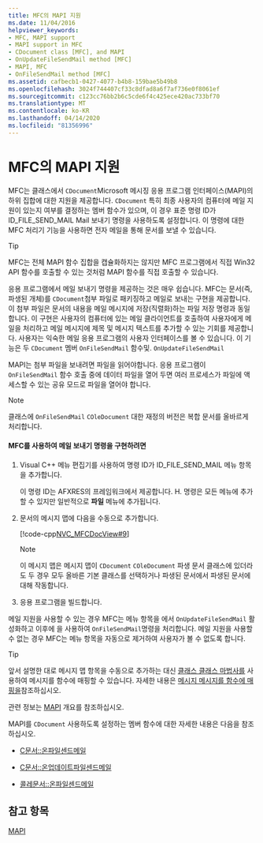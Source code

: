 ```yaml
---
title: MFC의 MAPI 지원
ms.date: 11/04/2016
helpviewer_keywords:
- MFC, MAPI support
- MAPI support in MFC
- CDocument class [MFC], and MAPI
- OnUpdateFileSendMail method [MFC]
- MAPI, MFC
- OnFileSendMail method [MFC]
ms.assetid: cafbecb1-0427-4077-b4b8-159bae5b49b8
ms.openlocfilehash: 3024f744407cf33c8dfad8a6f7af736e0f8061ef
ms.sourcegitcommit: c123cc76bb2b6c5cde6f4c425ece420ac733bf70
ms.translationtype: MT
ms.contentlocale: ko-KR
ms.lasthandoff: 04/14/2020
ms.locfileid: "81356996"
---
```

# <a name="mapi-support-in-mfc"></a>MFC의 MAPI 지원

MFC는 클래스에서 `CDocument`Microsoft 메시징 응용 프로그램 인터페이스(MAPI)의 하위 집합에 대한 지원을 제공합니다. `CDocument` 특히 최종 사용자의 컴퓨터에 메일 지원이 있는지 여부를 결정하는 멤버 함수가 있으며, 이 경우 표준 명령 ID가 ID_FILE_SEND_MAIL Mail 보내기 명령을 사용하도록 설정합니다. 이 명령에 대한 MFC 처리기 기능을 사용하면 전자 메일을 통해 문서를 보낼 수 있습니다.

> [!TIP]
> MFC는 전체 MAPI 함수 집합을 캡슐화하지는 않지만 MFC 프로그램에서 직접 Win32 API 함수를 호출할 수 있는 것처럼 MAPI 함수를 직접 호출할 수 있습니다.

응용 프로그램에서 메일 보내기 명령을 제공하는 것은 매우 쉽습니다. MFC는 문서(즉, 파생된 개체)를 `CDocument`첨부 파일로 패키징하고 메일로 보내는 구현을 제공합니다. 이 첨부 파일은 문서의 내용을 메일 메시지에 저장(직렬화)하는 파일 저장 명령과 동일합니다. 이 구현은 사용자의 컴퓨터에 있는 메일 클라이언트를 호출하여 사용자에게 메일을 처리하고 메일 메시지에 제목 및 메시지 텍스트를 추가할 수 있는 기회를 제공합니다. 사용자는 익숙한 메일 응용 프로그램의 사용자 인터페이스를 볼 수 있습니다. 이 기능은 두 `CDocument` 멤버 `OnFileSendMail` 함수및. `OnUpdateFileSendMail`

MAPI는 첨부 파일을 보내려면 파일을 읽어야합니다. 응용 프로그램이 `OnFileSendMail` 함수 호출 중에 데이터 파일을 열어 두면 여러 프로세스가 파일에 액세스할 수 있는 공유 모드로 파일을 열어야 합니다.

> [!NOTE]
> 클래스에 `OnFileSendMail` `COleDocument` 대한 재정의 버전은 복합 문서를 올바르게 처리합니다.

#### <a name="to-implement-a-send-mail-command-with-mfc"></a>MFC를 사용하여 메일 보내기 명령을 구현하려면

1. Visual C++ 메뉴 편집기를 사용하여 명령 ID가 ID_FILE_SEND_MAIL 메뉴 항목을 추가합니다.

   이 명령 ID는 AFXRES의 프레임워크에서 제공합니다. H. 명령은 모든 메뉴에 추가할 수 있지만 일반적으로 **파일** 메뉴에 추가됩니다.

1. 문서의 메시지 맵에 다음을 수동으로 추가합니다.

   [!code-cpp[NVC_MFCDocView#9](../mfc/codesnippet/cpp/mapi-support-in-mfc_1.cpp)]

    > [!NOTE]
    >  이 메시지 맵은 메시지 맵이 `CDocument` `COleDocument` 파생 문서 클래스에 있더라도 두 경우 모두 올바른 기본 클래스를 선택하거나 파생된 문서에서 파생된 문서에 대해 작동합니다.

1. 응용 프로그램을 빌드합니다.

메일 지원을 사용할 수 있는 경우 MFC는 메뉴 항목을 에서 `OnUpdateFileSendMail` 활성화하고 이후에 을 사용하여 `OnFileSendMail`명령을 처리합니다. 메일 지원을 사용할 수 없는 경우 MFC는 메뉴 항목을 자동으로 제거하여 사용자가 볼 수 없도록 합니다.

> [!TIP]
> 앞서 설명한 대로 메시지 맵 항목을 수동으로 추가하는 대신 [클래스 클래스 마법사를](reference/mfc-class-wizard.md) 사용하여 메시지를 함수에 매핑할 수 있습니다. 자세한 내용은 [메시지 메시지를 함수에 매핑을](../mfc/reference/mapping-messages-to-functions.md)참조하십시오.

관련 정보는 [MAPI](../mfc/mapi.md) 개요를 참조하십시오.

MAPI를 `CDocument` 사용하도록 설정하는 멤버 함수에 대한 자세한 내용은 다음을 참조하십시오.

- [C문서::온파일센드메일](../mfc/reference/cdocument-class.md#onfilesendmail)

- [C문서::온업데이트파일센드메일](../mfc/reference/cdocument-class.md#onupdatefilesendmail)

- [콜레문서::온파일센드메일](../mfc/reference/coledocument-class.md#onfilesendmail)

## <a name="see-also"></a>참고 항목

[MAPI](../mfc/mapi.md)
